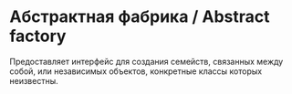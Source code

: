 # Абстрактная фабрика / Abstract factory

Предоставляет интерфейс для создания семейств, связанных между собой, или независимых объектов, конкретные классы которых неизвестны.
